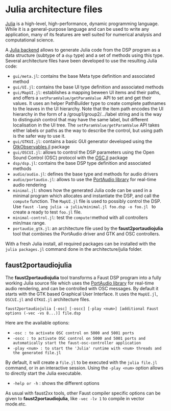 

# Julia architecture files 

[Julia](https://julialang.org) is a high-level, high-performance, dynamic programming language. While it is a general-purpose language and can be used to write any application, many of its features are well suited for numerical analysis and computational science.

A [Julia backend](https://github.com/grame-cncm/faust/tree/master-dev/compiler/generator/julia) allows to generate Julia code from the DSP program as a data structure (subtype of a `dsp` type) and a set of methods using this type. Several architecture files have been developed to use the resulting Julia code:

- `gui/meta.jl`: contains the base Meta type definition and associated method
- `gui/UI.jl`: contains the base UI type definition and associated methods
- `gui/MapUI.jl`: establishes a mapping beween UI items and their paths, and offers a `setParamValue/getParamValue `API to set and get their values. It uses an helper PathBuilder type to create complete pathnames to the leaves in the UI hierarchy. Note that the item path encodes the UI hierarchy in the form of a /group1/group2/.../label string and is the way to distinguish control that may have the same label, but different localisation in the UI tree. The `setParamValue/getParamValue` API takes either labels or paths as the way to describe the control, but using path is the safer way to use it.
- `gui/GTKUI.jl`: contains a basic GUI generator developed using the [GtkObservables.jl](https://github.com/JuliaGizmos/GtkObservables.jl) package
- `gui/OSCUI.jl`: allows to control the DSP parameters using the Open Sound Control (OSC) protocol with the [OSC.jl](https://github.com/fundamental/OpenSoundControl.jl) package
- `dsp/dsp.jl`: contains the base DSP type definition and associated methods
- `audio/audio.jl`: defines the base type and methods for audio drivers
- `audio/portaudio.jl`: allows to use the [PortAudio library](http://portaudio.com) for real-time audio rendering
- `minimal.jl`: shows how the generated Julia code can be used in a minimal program which allocates and instantiate the DSP, and call the `compute` function. The `MapUI.jl` file is used to possibly control the DSP.  Use  `faust -lang julia -a julia/minimal.jl foo.dsp -o foo.jl ` to create a ready to test  `foo.jl` file.
- `minimal-control.jl`: test the `compute!`method with all controllers min/max range.
- `portaudio_gtk.jl`: an architecture file used by the **faust2portaudiojulia** tool that combines the PortAudio driver and GTK and OSC controllers.

With a fresh Julia install, all required packages can be installed with the `julia packages.jl` command done in the architecture/julia folder.

## faust2portaudiojulia

The **faust2portaudiojulia** tool transforms a Faust DSP program into a fully working Julia source file which uses the [PortAudio library](http://portaudio.com) for real-time audio rendering, and can be controlled with OSC messages. By default it starts with the GTK based Graphical User Interface. It uses the `MapUI.jl`, `OSCUI.jl` and `GTKUI.jl` architecture files. 

`faust2portaudiojulia [-osc] [-oscc] [-play <num>] [additional Faust options (-vec -vs 8...)] file.dsp` 

Here are the available options:

- `-osc : to activate OSC control on 5000 and 5001 ports`
- `-oscc : to activate OSC control on 5000 and 5001 ports and automatically start the faust-osc-controller application`
- `-play <num> : to start the 'Julia' runtime with <num> threads and the generated file.jl`

By default, it will create a `file.jl` to be executed with the `julia file.jl` command, or in an interactive session. Using the `-play <num>` option allows to directly start the Julia executable.

- `-help or -h` : shows the different options 

As usual with faust2xx tools, other Faust compiler specific options can be given to **faust2portaudiojulia**, like `-vec -lv 1` to compile in vector mode.etc.

